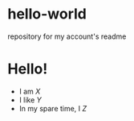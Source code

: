 # hello-world
repository for my account's readme

# Hello!
- I am *X*
- I like *Y*
- In my spare time, I *Z*
